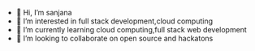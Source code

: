 - 👋 Hi, I’m sanjana
- 👀 I’m interested in full stack development,cloud computing
- 🌱 I’m currently learning cloud computing,full stack web development
- 💞️ I’m looking to collaborate on open source and hackatons
<!--📫 How to reach me https://www.linkedin.com/in/sanjana-m-b2b2651a9/ -->

<!---
sanjana-IM/sanjana-IM is a ✨ special ✨ repository because its `README.md` (this file) appears on your GitHub profile.
You can click the Preview link to take a look at your changes.
--->
